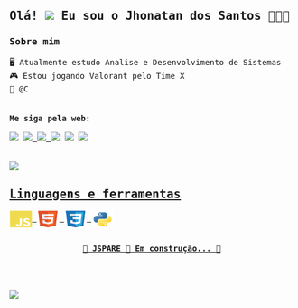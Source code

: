 ##  <samp>Olá! <img src="https://github.com/jsparec/jspare/blob/main/gifs/Hi.gif" width="30px"> Eu sou o Jhonatan dos Santos 👨🏻‍💻

<h3> <samp>Sobre mim </h2>
  <samp> 🖥️ Atualmente estudo Analise e Desenvolvimento de Sistemas <br>
  <samp> 🎮 Estou jogando Valorant pelo Time X <br>
  <samp> 💍 @C
   <br>
  <br>
	<h4>
  <samp>Me siga pela web:</i><br>
 <br>
		
<div
 <a href="https://www.instagram.com/jhowsdm/" target="_blank"><img src="https://img.shields.io/badge/-Instagram-%23E4405F?style=for-the-badge&logo=instagram&logoColor=white" target="_blank"</a>
 	<a href="https://www.twitch.tv/jhowzro" target="_blank"><img src="https://img.shields.io/badge/Twitch-9146FF?style=for-the-badge&logo=twitch&logoColor=white" target="_blank"</a>  <a href="https://discord.gg/MRV3zvXtWU" target="_blank"><img src="https://img.shields.io/badge/Discord-7289DA?style=for-the-badge&logo=discord&logoColor=white" target="_blank" </a> 
 <a href = "mailto:jhowtreze@gmail.com"><img src="https://img.shields.io/badge/-Gmail-%23333?style=for-the-badge&logo=gmail&logoColor=white" target="_blank"></a>
 <a href = "http://api.whatsapp.com/send?phone=11947547548"><img src="https://img.shields.io/badge/WhatsApp-25D366?style=for-the-badge&logo=whatsapp&logoColor=white"></a>
 <a href = "https://codepen.io/jhonatandm/pens/"><img src="https://img.shields.io/badge/Codepen-000000?style=for-the-badge&logo=codepen&logoColor=white"></a>
</div>
		<br>
		<br>
 <div>
  <a href="https://github.com/jsparec">
  <img align="center" src="https://github-readme-stats.vercel.app/api?username=jspare&show_icons=true&theme=midnight-purple&include_all_commits=true&count_private=true">
   </div>
  
<div style="display: inline_block">

  <h2>
Linguagens e ferramentas
  </h2> 
  <img align="center" alt="jhow-Js" height="30" width="40" src="https://raw.githubusercontent.com/devicons/devicon/master/icons/javascript/javascript-plain.svg">
  <img align="center" alt="jhow-HTML" height="30" width="40" src="https://raw.githubusercontent.com/devicons/devicon/master/icons/html5/html5-original.svg">
  <img align="center" alt="jhow-CSS" height="30" width="40" src="https://raw.githubusercontent.com/devicons/devicon/master/icons/css3/css3-original.svg">
  <img align="center" alt="jhow-Python" height="30" width="40" src="https://raw.githubusercontent.com/devicons/devicon/master/icons/python/python-original.svg">

  
  ##
 


   
 <h4 align="center"> 
	🚧  JSPARE 🚀 Em construção...  🚧
</h4><br>
	<br>

	
![](https://github.com/jsparec/jspare/blob/main/img/bottom_header.svg)
